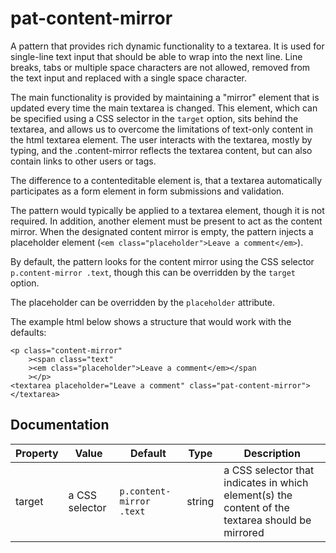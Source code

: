 pat-content-mirror
==================

A pattern that provides rich dynamic functionality to a textarea. It is used
for single-line text input that should be able to wrap into the next line.
Line breaks, tabs or multiple space characters are not allowed, removed from
the text input and replaced with a single space character.

The main functionality is provided by maintaining a "mirror" element that
is updated every time the main textarea is changed.  This element, which
can be specified using a CSS selector in the `target` option, sits behind the
textarea, and allows us to overcome the limitations of text-only content in
the html textarea element.  The user interacts with the textarea, mostly by
typing, and the .content-mirror reflects the textarea content, but can also
contain links to other users or tags.

The difference to a contenteditable element is, that a textarea automatically
participates as a form element in form submissions and validation.

The pattern would typically be applied to a textarea element, though it is
not required.
In addition, another element must be present to act as the content mirror.
When the designated content mirror is empty, the pattern injects a placeholder
element (`<em class="placeholder">Leave a comment</em>`).

By default, the pattern looks for the content mirror using the CSS selector
`p.content-mirror .text`, though this can be overridden by the `target`
option.

The placeholder can be overridden by the `placeholder` attribute.

The example html below shows a structure that would work with the defaults:

    <p class="content-mirror"
        ><span class="text"
        ><em class="placeholder">Leave a comment</em></span
        ></p>
    <textarea placeholder="Leave a comment" class="pat-content-mirror"></textarea>


## Documentation

Property | Value | Default | Type | Description
---------|-------|---------|------|------------
target | a CSS selector | `p.content-mirror .text` | string | a CSS selector that indicates in which element(s) the content of the textarea should be mirrored


